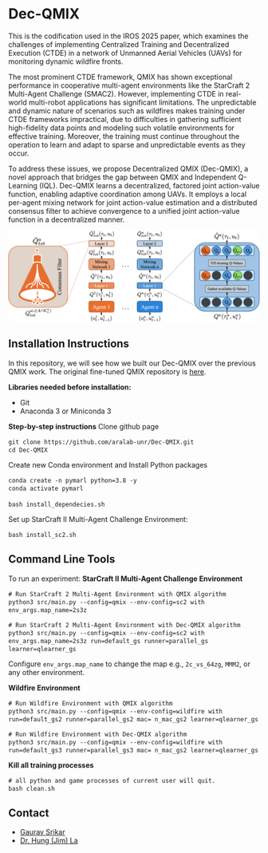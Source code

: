 # Dec-QMIX

This is the codification used in the IROS 2025 paper, which examines the challenges of implementing Centralized Training and Decentralized Execution (CTDE) in a network of Unmanned Aerial Vehicles (UAVs) for monitoring dynamic wildfire fronts. 

The most prominent CTDE framework, QMIX has shown exceptional performance in cooperative multi-agent environments like the StarCraft 2 Multi-Agent Challenge (SMAC2). However, implementing CTDE in real-world multi-robot applications has significant limitations. The unpredictable and dynamic nature of scenarios such as wildfires makes training under CTDE frameworks impractical, due to difficulties in gathering sufficient high-fidelity data points and modeling such volatile environments for effective training. Moreover, the training must continue throughout the operation to learn and adapt to sparse and unpredictable events as they occur. 

To address these issues, we propose Decentralized QMIX (Dec-QMIX), a novel approach that bridges the gap between QMIX and Independent Q-Learning (IQL). Dec-QMIX learns a decentralized, factored joint action-value function, enabling adaptive coordination among UAVs. It employs a local per-agent mixing network for joint action-value estimation and a distributed consensus filter to achieve convergence to a unified joint action-value function in a decentralized manner.

<img src="figures/Dec-QMIX_arch.png">

## Installation Instructions
In this repository, we will see how we built our Dec-QMIX over the previous QMIX work. The original fine-tuned QMIX repository is [here](https://github.com/hijkzzz/pymarl2).

**Libraries needed before installation:**
- Git
- Anaconda 3 or Miniconda 3

**Step-by-step instructions**
Clone github page
```shell
git clone https://github.com/aralab-unr/Dec-QMIX.git
cd Dec-QMIX
```
Create new Conda environment and Install Python packages
```shell
conda create -n pymarl python=3.8 -y
conda activate pymarl

bash install_dependecies.sh
```
Set up StarCraft II Multi-Agent Challenge Environment:
```shell
bash install_sc2.sh
```

## Command Line Tools
To run an experiment:
**StarCraft II Multi-Agent Challenge Environment**
```shell
# Run StarCraft 2 Multi-Agent Environment with QMIX algorithm
python3 src/main.py --config=qmix --env-config=sc2 with env_args.map_name=2s3z
```
```shell
# Run StarCraft 2 Multi-Agent Environment with Dec-QMIX algorithm
python3 src/main.py --config=qmix --env-config=sc2 with env_args.map_name=2s3z run=default_gs runner=parallel_gs learner=qlearner_gs
```
Configure `env_args.map_name` to change the map e.g., `2c_vs_64zg`, `MMM2`, or any other environment.

**Wildfire Environment**
```shell
# Run Wildfire Environment with QMIX algorithm
python3 src/main.py --config=qmix --env-config=wildfire with run=default_gs2 runner=parallel_gs2 mac= n_mac_gs2 learner=qlearner_gs
```
```shell
# Run Wildfire Environment with Dec-QMIX algorithm
python3 src/main.py --config=qmix --env-config=wildfire with run=default_gs3 runner=parallel_gs3 mac= n_mac_gs2 learner=qlearner_gs
```

**Kill all training processes**
```shell
# all python and game processes of current user will quit.
bash clean.sh
```

## Contact
- [Gaurav Srikar](mailto:gauravsrikar@gmail.com)
- [Dr. Hung (Jim) La](mailto:hla@unr.edu)
